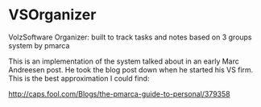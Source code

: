 VSOrganizer
===========

VolzSoftware Organizer: built to track tasks and notes based on 3 groups system by pmarca

This is an implementation of the system talked about in an early Marc Andreesen post.  He
took the blog post down when he started his VS firm.  This is the best approximation I 
could find:

http://caps.fool.com/Blogs/the-pmarca-guide-to-personal/379358
